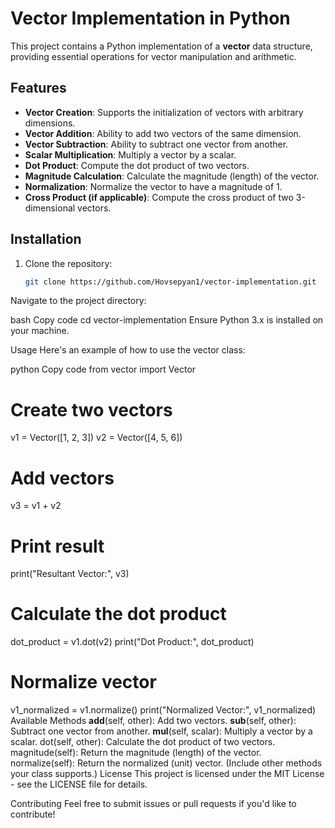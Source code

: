 # Vector Implementation in Python

This project contains a Python implementation of a **vector** data structure, providing essential operations for vector manipulation and arithmetic.

## Features

- **Vector Creation**: Supports the initialization of vectors with arbitrary dimensions.
- **Vector Addition**: Ability to add two vectors of the same dimension.
- **Vector Subtraction**: Ability to subtract one vector from another.
- **Scalar Multiplication**: Multiply a vector by a scalar.
- **Dot Product**: Compute the dot product of two vectors.
- **Magnitude Calculation**: Calculate the magnitude (length) of the vector.
- **Normalization**: Normalize the vector to have a magnitude of 1.
- **Cross Product (if applicable)**: Compute the cross product of two 3-dimensional vectors.

## Installation

1. Clone the repository:
   ```bash
   git clone https://github.com/Hovsepyan1/vector-implementation.git
Navigate to the project directory:

bash
Copy code
cd vector-implementation
Ensure Python 3.x is installed on your machine.

Usage
Here's an example of how to use the vector class:

python
Copy code
from vector import Vector

# Create two vectors
v1 = Vector([1, 2, 3])
v2 = Vector([4, 5, 6])

# Add vectors
v3 = v1 + v2

# Print result
print("Resultant Vector:", v3)

# Calculate the dot product
dot_product = v1.dot(v2)
print("Dot Product:", dot_product)

# Normalize vector
v1_normalized = v1.normalize()
print("Normalized Vector:", v1_normalized)
Available Methods
__add__(self, other): Add two vectors.
__sub__(self, other): Subtract one vector from another.
__mul__(self, scalar): Multiply a vector by a scalar.
dot(self, other): Calculate the dot product of two vectors.
magnitude(self): Return the magnitude (length) of the vector.
normalize(self): Return the normalized (unit) vector.
(Include other methods your class supports.)
License
This project is licensed under the MIT License - see the LICENSE file for details.

Contributing
Feel free to submit issues or pull requests if you'd like to contribute!
